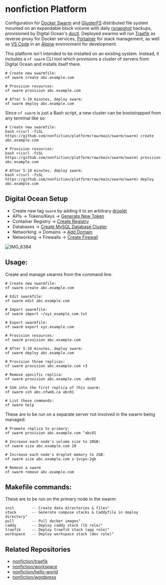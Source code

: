 # nonfiction Platform

Configuration for [Docker Swarm](https://docs.docker.com/engine/swarm/) and
[GlusterFS](https://docs.gluster.org/) distributed file system mounted on 
an expandable block volume with daily [rsnapshot](https://rsnapshot.org) backups, 
provisioned by Digital Ocean's [doctl](https://github.com/digitalocean/doctl).
Deployed swarms will run [Traefik](https://doc.traefik.io/traefik/) as reverse 
proxy for Docker services, [Portainer](https://www.portainer.io) for stack 
management, as well as [VS Code](https://github.com/cdr/code-server) in an 
[Alpine](https://www.alpinelinux.org) environment for development.

This platform isn't intended to be installed on an existing system. Instead, it
includes a `nf swarm` CLI tool which provisions a cluster of servers from Digital
Ocean and installs itself there. 

```
# Create new swarmfile:
nf swarm create abc.example.com

# Provision resources:
nf swarm provision abc.example.com

# After 5-10 minutes, deploy swarm:
nf swarm deploy abc.example.com
```

Since `nf swarm` is just a Bash script, a new cluster can be bootstrapped from any
terminal like so:

```
# Create new swarmfile:
bash <(curl -fsSL https://github.com/nonfiction/platform/raw/main/swarm/swarm) create abc.example.com

# Provision resources:
bash <(curl -fsSL https://github.com/nonfiction/platform/raw/main/swarm/swarm) provision abc.example.com

# After 5-10 minutes, deploy swarm:
bash <(curl -fsSL https://github.com/nonfiction/platform/raw/main/swarm/swarm) deploy abc.example.com
```

## Digital Ocean Setup

- Create new tag `swarm` by adding it to an arbitrary [droplet](https://cloud.digitalocean.com/droplets)
- APIs -> Tokens/Keys -> [Generate New Token](https://cloud.digitalocean.com/account/api/tokens)
- Container Registry -> [Create Registry](https://cloud.digitalocean.com/registry)
- Databases -> [Create MySQL Database Cluster](https://cloud.digitalocean.com/databases/new?engine=mysql)
- Networking -> Domains -> [Add Domain](https://cloud.digitalocean.com/networking/domains/)
- Networking -> Firewalls -> [Create Firewall](https://cloud.digitalocean.com/networking/firewalls)

![IMG_6384](https://user-images.githubusercontent.com/12491/123299127-6eaf3c80-d4d6-11eb-9933-26407a4e0daf.jpeg)

## Usage:

Create and manage swarms from the command line:

```
# Create new swarmfile:
nf swarm create abc.example.com

# Edit swarmfile:
nf swarm edit abc.example.com

# Import swarmfile:
nf swarm import ~/xyz_example_com.txt

# Export swarmfile:
nf swarm export xyz.example.com

# Provision resources:
nf swarm provision abc.example.com

# After 5-10 minutes, deploy swarm:
nf swarm deploy abc.example.com

# Provision three replicas:
nf swarm provision abc.example.com +3

# Remove specific replica:
nf swarm provision abc.example.com -abc02

# SSH into the first replica of this swarm:
nf swarm ssh abc.nfweb.ca abc01

# List these commands:
nf swarm help
```

These are to be run on a separate server not involved in the swarm being managed: 

```
# Promote replica to primary:
nf swarm provision abc.example.com ^abc01

# Increase each node's volume size to 20GB:
nf swarm size abc.example.com 20

# Increase each node's droplet memory to 2GB:
nf swarm size abc.example.com s-1vcpu-2gb

# Remove a swarm
nf swarm remove abc.example.com
```

## Makefile commands:  

These are to be run on the primary node in the swarm:

```
init        -- Create data directories & files"
stack       -- Generate compose stacks & Caddyfile in deploy directory"
pull        -- Pull docker images"
caddy       -- Deploy caddy stack (lb role)"
traefik     -- Deploy traefik stack (app role)"
workspace   -- Deploy workspace stack (dev role)"
```

## Related Repositories

- [nonfiction/traefik](https://github.com/nonfiction/traefik)
- [nonfiction/workspace](https://github.com/nonfiction/workspace)
- [nonfiction/hello-world](https://github.com/nonfiction/hello-world)
- [nonfiction/wordpress](https://github.com/nonfiction/wordpress)

